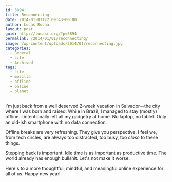 ```yaml
---
id: 3894
title: Reconnecting
date: 2014-01-01T22:09:43+00:00
author: Lucas Rocha
layout: post
guid: http://lucasr.org/?p=3894
permalink: /2014/01/01/reconnecting/
image: /wp-content/uploads/2014/01/reconnecting.jpg
categories:
  - General
  - Life
  - Archived
tags:
  - Life
  - mozilla
  - offline
  - online
  - planet
---
```

I'm just back from a well deserved 2-week vacation in Salvador—the city where I
was born and raised. While in Brazil, I managed to stay (mostly) offline. I
intentionally left all my gadgetry at home. No laptop, no tablet. Only an
old-ish smartphone with no data connection.

Offline breaks are very refreshing. They give you perspective. I feel we, from
tech circles, are always too distracted, too busy, too _close_ to these things.

Stepping back is important. Idle time is as important as productive time. The
world already has enough bullshit. Let's not make it worse.

Here's to a more thoughtful, mindful, and meaningful online experience for all
of us. Happy new year!
